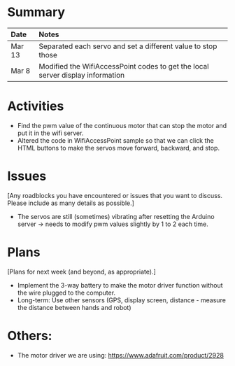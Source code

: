 # Summary

| Date   | Notes
| :----- | :-------------------------------
| Mar 13 | Separated each servo and set a different value to stop those
| Mar 8 | Modified the WifiAccessPoint codes to get the local server display information


# Activities
* Find the pwm value of the continuous motor that can stop the motor and put it in the wifi server.
* Altered the code in WifiAccessPoint sample so that we can click the HTML buttons to make the servos move forward, backward, and stop.

# Issues

[Any roadblocks you have encountered or issues that you want to discuss.  Please include as many details as possible.]
* The servos are still (sometimes) vibrating after resetting the Arduino server -> needs to modify pwm values slightly by 1 to 2 each time.

# Plans

[Plans for next week (and beyond, as appropriate).]
* Implement the 3-way battery to make the motor driver function without the wire plugged to the computer.
* Long-term: Use other sensors (GPS, display screen, distance - measure the distance between hands and robot)


# Others:
* The motor driver we are using: https://www.adafruit.com/product/2928  
